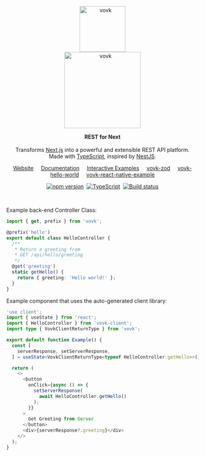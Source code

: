 <!--
TODO
Common: patch version, renew deps
vovk.dev: Review, OG image

Minor
vovk.dev: improve video, change theme on load (how?)
Docs: Algolia, External link icons
Examples: ugly Other Examples
-->

<p align="center">
  <img width="120" alt="vovk" src="https://github.com/finom/vovk/assets/1082083/86bfbbbb-3600-435b-a74c-c07bd0c4af4b"> <br>
  <picture>
    <source width="200" media="(prefers-color-scheme: dark)" srcset="https://github.com/finom/vovk/assets/1082083/35887c40-ad37-42ca-b0b3-1d3ec359b090">
    <source width="200" media="(prefers-color-scheme: light)" srcset="https://github.com/finom/vovk/assets/1082083/e8e4b68d-b713-4562-a55b-407c68215513">
    <img width="200" alt="vovk" src="https://github.com/finom/vovk/assets/1082083/e8e4b68d-b713-4562-a55b-407c68215513">
  </picture>
</p>

<p align="center">
  <strong>REST for Next</strong>
  <br />
  <br />
  Transforms <a href="https://nextjs.org/docs/app">Next.js</a> into a powerful and extensible REST API platform. 
  <br/>
  Made with <a href="https://www.typescriptlang.org/">TypeScript</a>, inspired by <a href="https://nestjs.com/">NestJS</a>.
</p>

<p align="center">
  <a href="https://vovk.dev/">Website</a>&nbsp;&nbsp;&nbsp;&nbsp;
  <a href="https://docs.vovk.dev/">Documentation</a>&nbsp;&nbsp;&nbsp;&nbsp;
  <a href="https://vovk-examples.vercel.app/">Interactive Examples</a>&nbsp;&nbsp;&nbsp;&nbsp;
  <a href="https://github.com/finom/vovk-zod">vovk-zod</a>&nbsp;&nbsp;&nbsp;&nbsp;
  <a href="https://github.com/finom/vovk-hello-world">vovk-hello-world</a>&nbsp;&nbsp;&nbsp;&nbsp;
  <a href="https://github.com/finom/vovk-react-native-example">vovk-react-native-example</a>
</p>
<p align="center">
  <a href="https://www.npmjs.com/package/vovk"><img src="https://badge.fury.io/js/vovk.svg" alt="npm version" /></a>&nbsp;
  <a href="https://www.typescriptlang.org/"><img src="https://img.shields.io/badge/%3C%2F%3E-TypeScript-%230074c1.svg" alt="TypeScript" /></a>&nbsp;
  <a href="https://github.com/finom/vovk/actions/workflows/main.yml"><img src="https://github.com/finom/vovk/actions/workflows/main.yml/badge.svg" alt="Build status" /></a>
</p>


 <br />

Example back-end Controller Class:

```ts
import { get, prefix } from 'vovk';

@prefix('hello')
export default class HelloController {
  /**
   * Return a greeting from 
   * GET /api/hello/greeting
   */
  @get('greeting')
  static getHello() {
    return { greeting: 'Hello world!' };
  }
}
```

Example component that uses the auto-generated client library:

```ts
'use client';
import { useState } from 'react';
import { HelloController } from 'vovk-client';
import type { VovkClientReturnType } from 'vovk';

export default function Example() {
  const [
    serverResponse, setServerResponse,
  ] = useState<VovkClientReturnType<typeof HelloController.getHello>>();

  return (
    <>
      <button
        onClick={async () => {
          setServerResponse(
            await HelloController.getHello()
          );
        }}
      >
        Get Greeting from Server
      </button>
      <div>{serverResponse?.greeting}</div>
    </>
  );
}
```
